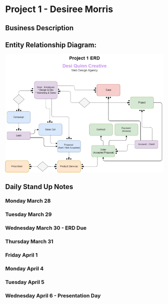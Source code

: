 # Project 1 - Desiree Morris

## Business Description


## Entity Relationship Diagram:

![ERD](images/Project1ERD.jpg)

## Daily Stand Up Notes

### Monday March 28
### Tuesday March 29
### Wednesday March 30 - ERD Due
### Thursday March 31
### Friday April 1

### Monday April 4
### Tuesday April 5
### Wednesday April 6 - Presentation Day